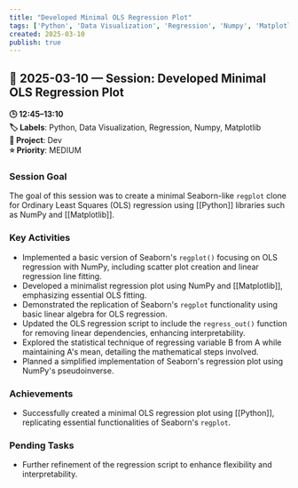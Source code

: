 ```yaml
---
title: "Developed Minimal OLS Regression Plot"
tags: ['Python', 'Data Visualization', 'Regression', 'Numpy', 'Matplotlib']
created: 2025-03-10
publish: true
---
```


## 📅 2025-03-10 — Session: Developed Minimal OLS Regression Plot

**🕒 12:45–13:10**  
**🏷️ Labels**: Python, Data Visualization, Regression, Numpy, Matplotlib  
**📂 Project**: Dev  
**⭐ Priority**: MEDIUM  


### Session Goal
The goal of this session was to create a minimal Seaborn-like `regplot` clone for Ordinary Least Squares (OLS) regression using [[Python]] libraries such as NumPy and [[Matplotlib]].

### Key Activities
- Implemented a basic version of Seaborn's `regplot()` focusing on OLS regression with NumPy, including scatter plot creation and linear regression line fitting.
- Developed a minimalist regression plot using NumPy and [[Matplotlib]], emphasizing essential OLS fitting.
- Demonstrated the replication of Seaborn's `regplot` functionality using basic linear algebra for OLS regression.
- Updated the OLS regression script to include the `regress_out()` function for removing linear dependencies, enhancing interpretability.
- Explored the statistical technique of regressing variable B from A while maintaining A's mean, detailing the mathematical steps involved.
- Planned a simplified implementation of Seaborn's regression plot using NumPy's pseudoinverse.

### Achievements
- Successfully created a minimal OLS regression plot using [[Python]], replicating essential functionalities of Seaborn's `regplot`.

### Pending Tasks
- Further refinement of the regression script to enhance flexibility and interpretability.
